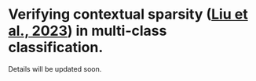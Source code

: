 # Verifying contextual sparsity ([Liu et al., 2023](https://proceedings.mlr.press/v202/liu23am/liu23am.pdf)) in multi-class classification.
Details will be updated soon.
